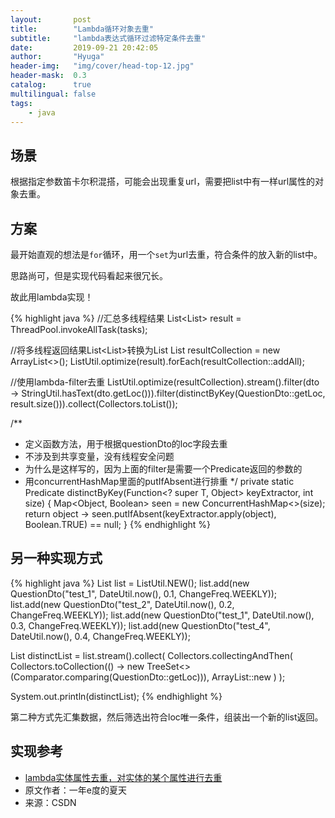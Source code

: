 ```yaml
---
layout:       post
title:        "Lambda循环对象去重"
subtitle:     "lambda表达式循环过滤特定条件去重"
date:         2019-09-21 20:42:05
author:       "Hyuga"
header-img:   "img/cover/head-top-12.jpg"
header-mask:  0.3
catalog:      true
multilingual: false
tags:
    - java
---
```


## 场景
根据指定参数笛卡尔积混搭，可能会出现重复url，需要把list中有一样url属性的对象去重。

## 方案

最开始直观的想法是`for`循环，用一个`set`为url去重，符合条件的放入新的list中。

思路尚可，但是实现代码看起来很冗长。

故此用lambda实现！

{% highlight java %}
//汇总多线程结果 
List<List<QuestionDto>> result = ThreadPool.invokeAllTask(tasks); 

//将多线程返回结果List<List<QuestionDto>>转换为List<QuestionDto>
List<QuestionDto> resultCollection = new ArrayList<>();
ListUtil.optimize(result).forEach(resultCollection::addAll);

//使用lambda-filter去重
ListUtil.optimize(resultCollection).stream().filter(dto -> StringUtil.hasText(dto.getLoc())).filter(distinctByKey(QuestionDto::getLoc, result.size())).collect(Collectors.toList());

/** 
 * 定义函数方法，用于根据questionDto的loc字段去重
 * 不涉及到共享变量，没有线程安全问题
 * 为什么是这样写的，因为上面的filter是需要一个Predicate返回的参数的
 * 用concurrentHashMap里面的putIfAbsent进行排重
 */
private static <T> Predicate<T> distinctByKey(Function<? super T, Object> keyExtractor, int size) {
    Map<Object, Boolean> seen = new ConcurrentHashMap<>(size);
    return object -> seen.putIfAbsent(keyExtractor.apply(object), Boolean.TRUE) == null;
}
{% endhighlight %}

## 另一种实现方式

{% highlight java %}
List<QuestionDto> list = ListUtil.NEW();
list.add(new QuestionDto("test_1", DateUtil.now(), 0.1, ChangeFreq.WEEKLY));
list.add(new QuestionDto("test_2", DateUtil.now(), 0.2, ChangeFreq.WEEKLY));
list.add(new QuestionDto("test_1", DateUtil.now(), 0.3, ChangeFreq.WEEKLY));
list.add(new QuestionDto("test_4", DateUtil.now(), 0.4, ChangeFreq.WEEKLY));

List<QuestionDto> distinctList = list.stream().collect(
    Collectors.collectingAndThen(
        Collectors.toCollection(() -> new TreeSet<>(Comparator.comparing(QuestionDto::getLoc))), ArrayList::new
    )
);

System.out.println(distinctList);
{% endhighlight %}

第二种方式先汇集数据，然后筛选出符合loc唯一条件，组装出一个新的list返回。

## 实现参考

- [lambda实体属性去重，对实体的某个属性进行去重](https://blog.csdn.net/u011410529/article/details/66971027) 
- 原文作者：一年e度的夏天
- 来源：CSDN

 
